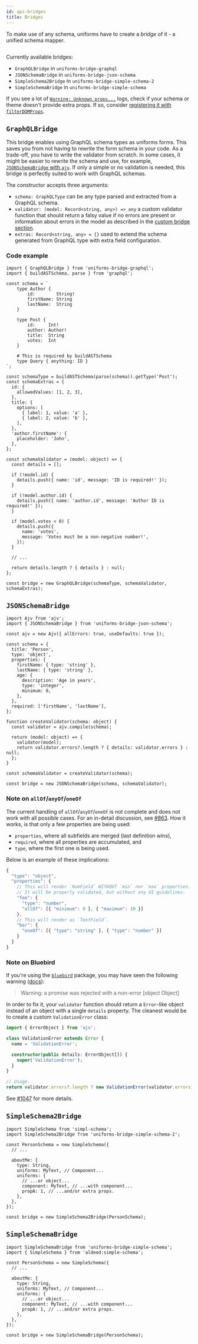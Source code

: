 ```yaml
---
id: api-bridges
title: Bridges
---
```


To make use of any schema, uniforms have to create a _bridge_ of it - a unified schema mapper.

<p align="center">
  <img src="/img/bridge-concept.svg" alt=''/>
</p>

Currently available bridges:

- `GraphQLBridge` in `uniforms-bridge-graphql`
- `JSONSchemaBridge` in `uniforms-bridge-json-schema`
- `SimpleSchema2Bridge` in `uniforms-bridge-simple-schema-2`
- `SimpleSchemaBridge` in `uniforms-bridge-simple-schema`

If you see a lot of [`Warning: Unknown props...`](https://fb.me/react-unknown-prop) logs, check if your schema or theme doesn't provide extra props. If so, consider [registering it with `filterDOMProps`](/docs/api-helpers#filterdomprops).

## `GraphQLBridge`

This bridge enables using GraphQL schema types as uniforms forms.
This saves you from not having to rewrite the form schema in your code.
As a trade-off, you have to write the validator from scratch. In some cases, it might be easier to rewrite the schema and use, for example, [`JSONSchemaBridge` with `ajv`](/docs/api-bridges#jsonschemabridge).
If only a simple or no validation is needed, this bridge is perfectly suited to work with GraphQL schemas.

The constructor accepts three arguments:

- `schema: GraphQLType` can be any type parsed and extracted from a GraphQL schema.
- `validator: (model: Record<string, any>) => any` a custom validator function that should return a falsy value if no errors are present or information about errors in the model as described in the [custom bridge section](/docs/examples-custom-bridge#validator-definition).
- `extras: Record<string, any> = {}` used to extend the schema generated from GraphQL type with extra field configuration.

### Code example

```tsx
import { GraphQLBridge } from 'uniforms-bridge-graphql';
import { buildASTSchema, parse } from 'graphql';

const schema = `
    type Author {
        id:        String!
        firstName: String
        lastName:  String
    }

    type Post {
        id:     Int!
        author: Author!
        title:  String
        votes:  Int
    }

    # This is required by buildASTSchema
    type Query { anything: ID }
`;

const schemaType = buildASTSchema(parse(schema)).getType('Post');
const schemaExtras = {
  id: {
    allowedValues: [1, 2, 3],
  },
  title: {
    options: [
      { label: 1, value: 'a' },
      { label: 2, value: 'b' },
    ],
  },
  'author.firstName': {
    placeholder: 'John',
  },
};

const schemaValidator = (model: object) => {
  const details = [];

  if (!model.id) {
    details.push({ name: 'id', message: 'ID is required!' });
  }

  if (!model.author.id) {
    details.push({ name: 'author.id', message: 'Author ID is required!' });
  }

  if (model.votes < 0) {
    details.push({
      name: 'votes',
      message: 'Votes must be a non-negative number!',
    });
  }

  // ...

  return details.length ? { details } : null;
};

const bridge = new GraphQLBridge(schemaType, schemaValidator, schemaExtras);
```

## `JSONSchemaBridge`

```tsx
import Ajv from 'ajv';
import { JSONSchemaBridge } from 'uniforms-bridge-json-schema';

const ajv = new Ajv({ allErrors: true, useDefaults: true });

const schema = {
  title: 'Person',
  type: 'object',
  properties: {
    firstName: { type: 'string' },
    lastName: { type: 'string' },
    age: {
      description: 'Age in years',
      type: 'integer',
      minimum: 0,
    },
  },
  required: ['firstName', 'lastName'],
};

function createValidator(schema: object) {
  const validator = ajv.compile(schema);

  return (model: object) => {
    validator(model);
    return validator.errors?.length ? { details: validator.errors } : null;
  };
}

const schemaValidator = createValidator(schema);

const bridge = new JSONSchemaBridge(schema, schemaValidator);
```

### Note on `allOf`/`anyOf`/`oneOf`

The current handling of `allOf`/`anyOf`/`oneOf` is not complete and does not work with all possible cases. For an in-detail discussion, see [\#863](https://github.com/vazco/uniforms/issues/863). How it works, is that only a few properties are being used:

- `properties`, where all subfields are merged (last definition wins),
- `required`, where all properties are accumulated, and
- `type`, where the first one is being used.

Below is an example of these implications:

```ts
{
  "type": "object",
  "properties": {
    // This will render `NumField` WITHOUT `min` nor `max` properties.
    // It will be properly validated, but without any UI guidelines.
    "foo": {
      "type": "number",
      "allOf": [{ "minimum": 0 }, { "maximum": 10 }]
    },
    // This will render as `TextField`.
    "bar": {
      "oneOf": [{ "type": "string" }, { "type": "number" }]
    }
  }
}
```

### Note on Bluebird

If you're using the [`bluebird`](https://www.npmjs.com/package/bluebird) package, you may have seen the following warning ([docs](http://bluebirdjs.com/docs/warning-explanations.html#warning-a-promise-was-rejected-with-a-non-error)):

> Warning: a promise was rejected with a non-error [object Object]

In order to fix it, your `validator` function should return a `Error`-like object instead of an object with a single `details` property. The cleanest would be to create a custom `ValidationError` class:

```ts
import { ErrorObject } from 'ajv';

class ValidationError extends Error {
  name = 'ValidationError';

  constructor(public details: ErrorObject[]) {
    super('ValidationError');
  }
}

// Usage.
return validator.errors?.length ? new ValidationError(validator.errors) : null;
```

See [#1047](https://github.com/vazco/uniforms/discussions/1047) for more details.

## `SimpleSchema2Bridge`

```tsx
import SimpleSchema from 'simpl-schema';
import SimpleSchema2Bridge from 'uniforms-bridge-simple-schema-2';

const PersonSchema = new SimpleSchema({
  // ...

  aboutMe: {
    type: String,
    uniforms: MyText, // Component...
    uniforms: {
      // ...or object...
      component: MyText, // ...with component...
      propA: 1, // ...and/or extra props.
    },
  },
});

const bridge = new SimpleSchema2Bridge(PersonSchema);
```

## `SimpleSchemaBridge`

```tsx
import SimpleSchemaBridge from 'uniforms-bridge-simple-schema';
import { SimpleSchema } from 'aldeed:simple-schema';

const PersonSchema = new SimpleSchema({
  // ...

  aboutMe: {
    type: String,
    uniforms: MyText, // Component...
    uniforms: {
      // ...or object...
      component: MyText, // ...with component...
      propA: 1, // ...and/or extra props.
    },
  },
});

const bridge = new SimpleSchemaBridge(PersonSchema);
```

